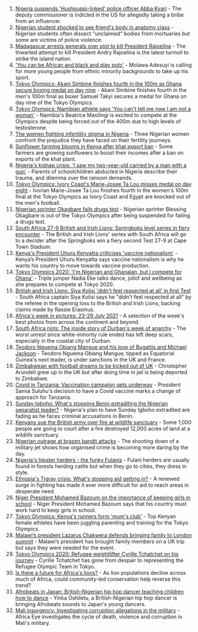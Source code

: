 1. [Nigeria suspends 'Hushpuppi-linked' police officer Abba Kyari](https://www.bbc.co.uk/news/world-africa-58046942) - The deputy commissioner is indicted in the US for allegedly taking a bribe from an influencer.
2. [Nigerian student shocked to see friend's body in anatomy class](https://www.bbc.co.uk/news/world-africa-57748122) - Nigerian students often dissect "unclaimed" bodies from mortuaries but some are victims of police violence.
3. [Madagascar arrests generals over plot to kill President Rajoelina](https://www.bbc.co.uk/news/world-africa-58050276) - The thwarted attempt to kill President Andry Rajoelina is the latest turmoil to strike the island nation.
4. ['You can be African and black and play polo'](https://www.bbc.co.uk/news/uk-58049010) - Molawa Adesuyi is calling for more young people from ethnic minority backgrounds to take up his sport.
5. [Tokyo Olympics: Akani Simbine finishes fourth in the 100m as Ghana secure boxing medal on day nine](https://www.bbc.co.uk/sport/africa/58046599) - Akani Simbine finishes fourth in the men's 100m final as boxer Samuel Takyi secures a medal for Ghana on day nine of the Tokyo Olympics.
6. [Tokyo Olympics: Namibian athlete says 'You can't tell me now I am not a woman'](https://www.bbc.co.uk/sport/africa/58029941) - Namibia's Beatrice Masilingi is excited to compete at the Olympics despite being forced out of the 400m due to high levels of testosterone.
7. [The women fighting infertility stigma in Nigeria](https://www.bbc.co.uk/news/world-africa-58004523) - Three Nigerian women confront the prejudice they have faced on their fertility journeys.
8. [Sunflower farming blooms in Kenya after khat export ban](https://www.bbc.co.uk/news/world-africa-57970755) - Some farmers are growing sunflowers to boost their incomes after a ban on exports of the khat plant.
9. [Nigeria's kidnap crisis: 'I saw my two-year-old carried by a man with a gun'](https://www.bbc.co.uk/news/world-africa-57929074) - Parents of schoolchildren abducted in Nigeria describe their trauma, and dilemma over the ransom demands.
10. [Tokyo Olympics: Ivory Coast's Marie-Josee Ta Lou misses medal on day eight](https://www.bbc.co.uk/sport/africa/58039330) - Ivorian Marie-Josee Ta Lou finishes fourth in the women's 100m final at the Tokyo Olympics as Ivory Coast and Egypt are knocked out of the men's football.
11. [Nigerian sprinter Okagbare fails drugs test](https://www.bbc.co.uk/sport/olympics/58037280) - Nigerian sprinter Blessing Okagbare is out of the Tokyo Olympics after being suspended for failing a drugs test.
12. [South Africa 27-9 British and Irish Lions: Springboks level series in fiery encounter](https://www.bbc.co.uk/sport/rugby-union/58041234) - The British and Irish Lions' series with South Africa will go to a decider after the Springboks win a fiery second Test 27-9 at Cape Town Stadium.
13. [Kenya's President Uhuru Kenyatta criticises 'vaccine nationalism'](https://www.bbc.co.uk/news/world-africa-58030423) - Kenya’s President Uhuru Kenyatta says vaccine nationalism is why he wants his country to move towards vaccine production.
14. [Tokyo Olympics 2020: 'I'm Nigerian and Ghanaian, but I compete for Ghana'](https://www.bbc.co.uk/sport/av/africa/58030421) - Triple jumper Nadia Eke talks dance, jollof and wellbeing as she prepares to compete at Tokyo 2020.
15. [British and Irish Lions: Siya Kolisi 'didn't feel respected at all' in first Test](https://www.bbc.co.uk/sport/rugby-union/58025942) - South Africa captain Siya Kolisi says he "didn't feel respected at all" by the referee in the opening loss to the British and Irish Lions, backing claims made by Rassie Erasmus.
16. [Africa's week in pictures: 23-29 July 2021](https://www.bbc.co.uk/news/world-africa-58012834) - A selection of the week's best photos from across the continent and beyond.
17. [South Africa riots: The inside story of Durban's week of anarchy](https://www.bbc.co.uk/news/world-africa-57996373) - The worst unrest since white-minority rule ended has left deep scars, especially in the coastal city of Durban.
18. [Teodoro Nguema Obiang Mangue and his love of Bugattis and Michael Jackson](https://www.bbc.co.uk/news/world-africa-58001750) - Teodoro Nguema Obiang Mangue, tipped as Equatorial Guinea's next leader, is under sanctions in the UK and France.
19. [Zimbabwean with football dreams to be kicked out of UK](https://www.bbc.co.uk/news/world-africa-57917683) - Christopher Arundell grew up in the UK but after doing time in jail is being deported to Zimbabwe.
20. [Covid in Tanzania: Vaccination campaign gets underway](https://www.bbc.co.uk/news/57641824) - President Samia Suluhu's decision to have a Covid vaccine marks a change of approach for Tanzania.
21. [Sunday Igboho: What's stopping Benin extraditing the Nigerian separatist leader?](https://www.bbc.co.uk/news/world-africa-57969120) - Nigeria's plan to have Sunday Igboho extradited are fading as he faces criminal accusations in Benin.
22. [Kenyans sue the British army over fire at wildlife sanctuary](https://www.bbc.co.uk/news/world-africa-57486433) - Some 1,000 people are going to court after a fire destroyed 12,000 acres of land at a wildlife sanctuary.
23. [Nigerian outrage at brazen bandit attacks](https://www.bbc.co.uk/news/world-africa-57934849) - The shooting down of a military jet shows how organised crime is becoming more daring by the day.
24. [Nigeria's hipster herders - the funky Fulanis](https://www.bbc.co.uk/news/world-africa-57929704) - Fulani herders are usually found in forests herding cattle but when they go to cities, they dress in style.
25. [Ethiopia's Tigray crisis: What's stopping aid getting in?](https://www.bbc.co.uk/news/57929853) - A renewed surge in fighting has made it ever more difficult for aid to reach areas in desperate need.
26. [Niger President Mohamed Bazoum on the importance of keeping girls in school](https://www.bbc.co.uk/news/world-africa-58030419) - Niger President Mohamed Bazoum says that his country must work hard to keep girls in school.
27. [Tokyo Olympics: Kenya's runners form 'mum's club'](https://www.bbc.co.uk/sport/av/africa/58010722) - Top Kenyan female athletes have been juggling parenting and training for the Tokyo Olympics.
28. [Malawi’s president Lazarus Chakwera defends bringing family to London summit](https://www.bbc.co.uk/news/world-africa-57999922) - Malawi’s president has brought family members on a UK trip but says they were needed for the event.
29. [Tokyo Olympics 2020: Refugee weightlifter Cyrille Tchatchet on his journey](https://www.bbc.co.uk/sport/av/africa/57992047) - Cyrille Tchatchet has gone from despair to representing the Refugee Olympic Team in Tokyo.
30. [Is there a future for Africa's lions?](https://www.bbc.co.uk/news/science-environment-57968405) - As lion populations decline across much of Africa, could community-led conservation help reverse this trend?
31. [Afrobeats in Japan: British-Nigerian hip hop dancer teaching children how to dance](https://www.bbc.co.uk/news/world-africa-57949287) - Yinka Oshiletu, a British-Nigerian hip hop dancer is bringing Afrobeats sounds to Japan's young dancers.
32. [Mali insurgency: Investigating corruption allegations in the military](https://www.bbc.co.uk/news/world-africa-57946367) - Africa Eye investigates the cycle of death, violence and corruption in Mali's military.

